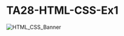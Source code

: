 # TA28-HTML-CSS-Ex1
![HTML_CSS_Banner](https://user-images.githubusercontent.com/55434881/187046184-f064d4bb-5492-4adc-90a9-ba910dae1279.jpg)
